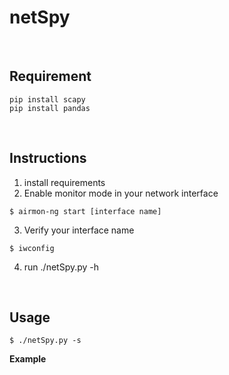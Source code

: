 # netSpy


<br>

## Requirement 
```
pip install scapy
pip install pandas
```
<br>

## Instructions


1. install requirements
2. Enable monitor mode in your network interface

```
$ airmon-ng start [interface name]
```

3. Verify your interface name

```
$ iwconfig
```

4. run ./netSpy.py -h 


<br>

## Usage

```
$ ./netSpy.py -s 
```

**Example**
```

```
<br>
